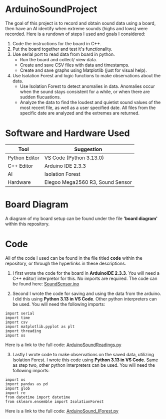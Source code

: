 # ArduinoSoundProject
The goal of this project is to record and obtain sound data using a board, then have an AI identify when extreme sounds (highs and lows) were recorded. 
Here is a rundown of steps I used and goals I considered:
1. Code the instructions for the board in C++.
2. Put the board together and test it's functionality.
3. Use serial port to read data from board in python.
     - Run the board and collect/ view data.
     - Create and save CSV files with data and timestamps. 
     - Create and save graphs using Matplotlib (just for visual help).
4. Use Isolation Forest and logic functions to make observations about the data.
     - Use Isolation Forest to detect anomalies in data. Anomalies occur when the sound stays consistent for a while, or when there are sudden flucuations. 
     - Analyze the data to find the loudest and quietist sound values of the most recent file, as well as a user specified date. All files from the specific date are analyzed and the extremes are returned.

# Software and Hardware Used
|Tool|Suggestion|
|-----|----------|
|Python Editor| VS Code (Python 3.13.0)|
|C++ Editor| Arduino IDE 2.3.3|
|AI | Isolation Forest |
|Hardware|Elegoo Mega2560 R3, Sound Sensor|
# Board Diagram
A diagram of my board setup can be found under the file **'board diagram'** within this repository.
# Code
All of the code I used can be found in the file titled **code** within the repository, or through the hyperlinks in these descriptions.
1. I first wrote the code for the board in **ArduinoIDE 2.3.3**.
You will need a C++ editor/ interpretor for this. No imports are required. 
The code can be found here: [SoundSensor.ino](code/SoundSensor.ino)

2. Second I wrote the code for saving and using the data from the arduino. I did this using **Python 3.13 in VS Code**. Other python interpreters can be used. You will need the following imports:
```
import serial 
import time 
import csv 
import matplotlib.pyplot as plt 
import threading 
import os 
```
Here is a link to the full code: [ArduinoSoundReadings.py](code/ArduinoSoundReadings.py)

3. Lastly I wrote code to make observations on the saved data, utilizing Isolation Forest. I wrote this code using **Python 3.13 in VS Code**. Same as step two, other python interpreters can be used. You will need the following imports:
```
import os
import pandas as pd
import glob
import re
from datetime import datetime
from sklearn.ensemble import IsolationForest
```
Here is a link to the full code: [ArduinoSound_IForest.py](code/ArduinoSound_IForest.py)
